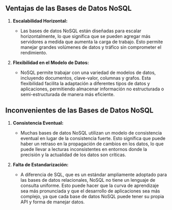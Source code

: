 ## Ventajas de las Bases de Datos NoSQL

1. **Escalabilidad Horizontal:**
   - Las bases de datos NoSQL están diseñadas para escalar horizontalmente, lo que significa que se pueden agregar más servidores a medida que aumenta la carga de trabajo. Esto permite manejar grandes volúmenes de datos y tráfico sin comprometer el rendimiento.

2. **Flexibilidad en el Modelo de Datos:**
   - NoSQL permite trabajar con una variedad de modelos de datos, incluyendo documentos, clave-valor, columnas y grafos. Esta flexibilidad facilita la adaptación a diferentes tipos de datos y aplicaciones, permitiendo almacenar información no estructurada o semi-estructurada de manera más eficiente.

## Inconvenientes de las Bases de Datos NoSQL

1. **Consistencia Eventual:**
   - Muchas bases de datos NoSQL utilizan un modelo de consistencia eventual en lugar de la consistencia fuerte. Esto significa que puede haber un retraso en la propagación de cambios en los datos, lo que puede llevar a lecturas inconsistentes en entornos donde la precisión y la actualidad de los datos son críticas.

2. **Falta de Estandarización:**
   - A diferencia de SQL, que es un estándar ampliamente adoptado para las bases de datos relacionales, NoSQL no tiene un lenguaje de consulta uniforme. Esto puede hacer que la curva de aprendizaje sea más pronunciada y que el desarrollo de aplicaciones sea más complejo, ya que cada base de datos NoSQL puede tener su propia API y forma de manejar datos.
